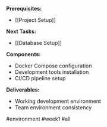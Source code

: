 
**Prerequisites:**
- [[Project Setup]]

**Next Tasks:**
- [[Database Setup]]

**Components:**
- Docker Compose configuration
- Development tools installation
- CI/CD pipeline setup

**Deliverables:**
- Working development environment
- Team environment consistency

#environment #week1 #all